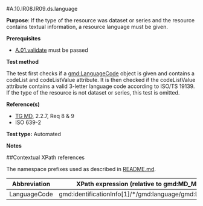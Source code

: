 #A.10.IR08.IR09.ds.language

**Purpose**: If the type of the resource was dataset or series and the resource contains textual information, a resource language must be given.

**Prerequisites**
* [A.01.validate](A.01.validate.md) must be passed

**Test method**

The test first checks if a [gmd:LanguageCode](#langcode) object is given  and contains a codeList and codeListValue attribute.
It is then checked if the codeListValue attribute contains a valid 3-letter language code according to ISO/TS 19139.
If the type of the resource is not dataset or series, this test is omitted.

**Reference(s)**	 

* [TG MD](./README.md#ref_TG_MD), 2.2.7, Req 8 & 9
* ISO 639-2

**Test type:** Automated

**Notes**

##Contextual XPath references

The namespace prefixes used as described in [README.md](./README.md#namespaces).

Abbreviation                                   |  XPath expression (relative to gmd:MD_Metadata)
-----------------------------------------------| -------------------------------------------------------------------------
<a name="langcode"></a> LanguageCode  | gmd:identificationInfo[1]/*/gmd:language/gmd:LanguageCode
